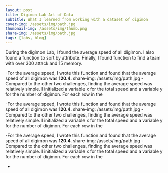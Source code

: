 ```yaml
---
layout: post
title: Digimon Lab-Art of Data
subtitle: What I learned from working with a dataset of digimon
cover-img: /assets/img/path.jpg
thumbnail-img: /assets/img/thumb.png
share-img: /assets/img/path.jpg
tags: [labs, blog]
---
```


During the digimon Lab, I found the average speed of all digimon. I also found a function to sort by attribute.
Finally, I found function to find a team with over 300 attack and 15 memory.

-For the average speed, I wrote this function and found that the average speed of all digimon was **120.4**.
share-img: /assets/img/path.jpg 
-Compared to the other two challenges, finding the average speed was relatively simple. 
 I initialized a variable x for the total speed and a variable y for the number of digimon. For each row in the 
 
 -For the average speed, I wrote this function and found that the average speed of all digimon was **120.4**.
share-img: /assets/img/path.jpg 
-Compared to the other two challenges, finding the average speed was relatively simple. 
 I initialized a variable x for the total speed and a variable y for the number of digimon. For each row in the 
 
 -For the average speed, I wrote this function and found that the average speed of all digimon was **120.4**.
share-img: /assets/img/path.jpg 
-Compared to the other two challenges, finding the average speed was relatively simple. 
 I initialized a variable x for the total speed and a variable y for the number of digimon. For each row in the 
 
 -
